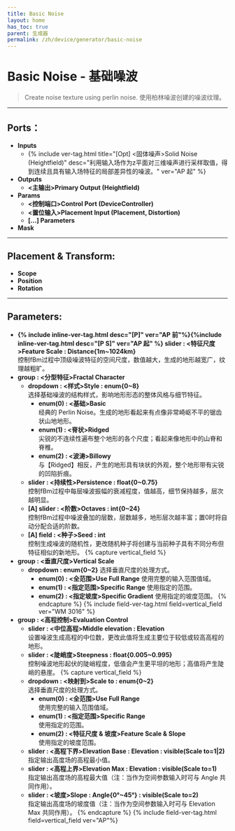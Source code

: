 ```yaml
---
title: Basic Noise
layout: home
has_toc: true
parent: 生成器
permalink: /zh/device/generator/basic-noise
---
```

# Basic Noise - 基础噪波

> Create noise texture using perlin noise.
> 使用柏林噪波创建的噪波纹理。

---
## **Ports：**
- **Inputs**
	- {% include ver-tag.html 
		title="[Opt] <固体噪声>Solid Noise (Heightfield)" 
		desc="利用输入场作为z平面对三维噪声进行采样取值，得到连续且具有输入场特征的局部差异性的噪波。" 
		ver="AP 起" %}
- **Outputs**
	- **\<主输出\>Primary Output (Heightfield)**
- **Params**
	- **\<控制端口\>Control Port (DeviceController)**
	- **\<置位输入\>Placement Input (Placement, Distortion)**
	- **\[...\] Parameters**
- **Mask**

---
## **Placement & Transform:**
- **Scope**
- **Position**
- **Rotation**

---
## **Parameters:**
- **{% include inline-ver-tag.html desc="[P]" ver="AP 前"%}{%include inline-ver-tag.html desc="[P S]" ver="AP 起" %} slider : \<特征尺度\>Feature Scale : Distance{1m~1024km}**   
	控制fBm过程中顶级噪波特征的空间尺度，数值越大，生成的地形越宽广，纹理越粗旷。
- **group : \<分型特征\>Fractal Character**
	- **dropdown : \<样式\>Style : enum{0~8}**  
		选择基础噪波的结构样式，影响地形形态的整体风格与细节特征。
		- **enum(0) : \<基础\>Basic**  
			经典的 Perlin Noise。生成的地形看起来有点像非常崎岖不平的锯齿状山地地形。
		- **enum(1) : \<脊状\>Ridged**  
			尖锐的不连续性遍布整个地形的各个尺度；看起来像地形中的山脊和脊椎。
		- **enum(2) : \<波涛\>Billowy**  
			与【Ridged】相反，产生的地形具有块状的外观，整个地形带有尖锐的凹陷折痕。
	- **slider : \<持续性\>Persistence : float{0~0.75}**  
		控制fBm过程中每层噪波振幅的衰减程度，值越高，细节保持越多，层次越明显。
	- **\[A\] slider : \<阶数\>Octaves : int{0~24}**  
		控制fBm过程中噪波叠加的层数，层数越多，地形层次越丰富；置0时将自动分配合适的阶数。
	- **\[A\] field : \<种子\>Seed : int**  
		控制生成噪波的随机性，更改随机种子将创建与当前种子具有不同分布但特征相似的新地形。
{% capture vertical_field %}
- **group : \<垂直尺度\>Vertical Scale**
	- **dropdown : enum{0~2}**
	    选择垂直尺度的处理方式。
	    - **enum(0) : \<全范围\>Use Full Range**
	        使用完整的输入范围值域。
	    - **enum(1) : \<指定范围\>Specific Range**
	        使用指定的范围。
	    - **enum(2) : \<指定坡度\>Specific Gradient**
	        使用指定的坡度范围。
{% endcapture %}
{% include field-ver-tag.html field=vertical_field ver="WM 3016" %}
- **group : \<高程控制\>Evaluation Control**
	- **slider : \<中位高程\>Middle elevation : Elevation**  
		设置噪波生成高程的中位数，更改此值将生成主要位于较低或较高高程的地形。
	- **slider : \<陡峭度\>Steepness : float{0.005~0.995}**  
		控制噪波地形起伏的陡峭程度，低值会产生更平坦的地形；高值将产生陡峭的悬崖。
    {% capture vertical_field %}
	- **dropdown : \<映射到\>Scale to : enum{0~2}**   
		选择垂直尺度的处理方式。
	    - **enum(0) : \<全范围\>Use Full Range**   
	        使用完整的输入范围值域。
	    - **enum(1) : \<指定范围\>Specific Range**   
	        使用指定的范围。
	    - **enum(2) : \<特征尺度 & 坡度\>Feature Scale & Slope**   
	        使用指定的坡度范围。
	- **slider : \<高程下界\>Elevation Base : Elevation : visible(Scale to=1|2)**   
		指定输出高度场的高程最小值。
	- **slider : \<高程上界\>Elevation Max : Elevation : visible(Scale to=1)**   
		指定输出高度场的高程最大值（注：当作为空间参数输入时可与 Angle 共同作用）。
	- **slider : \<坡度\>Slope : Angle{0°~45°} : visible(Scale to=2)**   
		指定输出高度场的坡度值（注：当作为空间参数输入时可与 Elevation Max 共同作用）。
{% endcapture %}
{% include field-ver-tag.html field=vertical_field ver="AP"%}